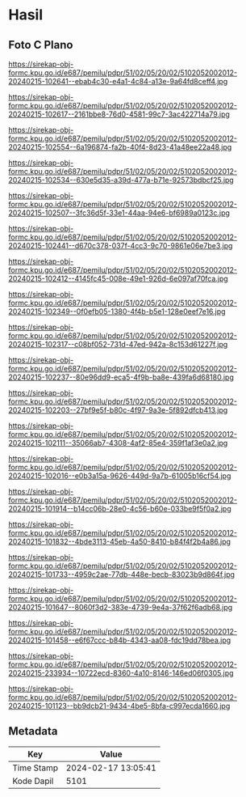 # Hasil

## Foto C Plano

https://sirekap-obj-formc.kpu.go.id/e687/pemilu/pdpr/51/02/05/20/02/5102052002012-20240215-102641--ebab4c30-e4a1-4c84-a13e-9a64fd8ceff4.jpg

https://sirekap-obj-formc.kpu.go.id/e687/pemilu/pdpr/51/02/05/20/02/5102052002012-20240215-102617--2161bbe8-76d0-4581-99c7-3ac422714a79.jpg

https://sirekap-obj-formc.kpu.go.id/e687/pemilu/pdpr/51/02/05/20/02/5102052002012-20240215-102554--6a196874-fa2b-40f4-8d23-41a48ee22a48.jpg

https://sirekap-obj-formc.kpu.go.id/e687/pemilu/pdpr/51/02/05/20/02/5102052002012-20240215-102534--630e5d35-a39d-477a-b71e-92573bdbcf25.jpg

https://sirekap-obj-formc.kpu.go.id/e687/pemilu/pdpr/51/02/05/20/02/5102052002012-20240215-102507--3fc36d5f-33e1-44aa-94e6-bf6989a0123c.jpg

https://sirekap-obj-formc.kpu.go.id/e687/pemilu/pdpr/51/02/05/20/02/5102052002012-20240215-102441--d670c378-037f-4cc3-9c70-9861e06e7be3.jpg

https://sirekap-obj-formc.kpu.go.id/e687/pemilu/pdpr/51/02/05/20/02/5102052002012-20240215-102412--4145fc45-008e-49e1-926d-6e097af70fca.jpg

https://sirekap-obj-formc.kpu.go.id/e687/pemilu/pdpr/51/02/05/20/02/5102052002012-20240215-102349--0f0efb05-1380-4f4b-b5e1-128e0eef7e16.jpg

https://sirekap-obj-formc.kpu.go.id/e687/pemilu/pdpr/51/02/05/20/02/5102052002012-20240215-102317--c08bf052-731d-47ed-942a-8c153d61227f.jpg

https://sirekap-obj-formc.kpu.go.id/e687/pemilu/pdpr/51/02/05/20/02/5102052002012-20240215-102237--80e96dd9-eca5-4f9b-ba8e-439fa6d68180.jpg

https://sirekap-obj-formc.kpu.go.id/e687/pemilu/pdpr/51/02/05/20/02/5102052002012-20240215-102203--27bf9e5f-b80c-4f97-9a3e-5f892dfcb413.jpg

https://sirekap-obj-formc.kpu.go.id/e687/pemilu/pdpr/51/02/05/20/02/5102052002012-20240215-102111--35066ab7-4308-4af2-85e4-359f1af3e0a2.jpg

https://sirekap-obj-formc.kpu.go.id/e687/pemilu/pdpr/51/02/05/20/02/5102052002012-20240215-102016--e0b3a15a-9626-449d-9a7b-61005b16cf54.jpg

https://sirekap-obj-formc.kpu.go.id/e687/pemilu/pdpr/51/02/05/20/02/5102052002012-20240215-101914--b14cc06b-28e0-4c56-b60e-033be9f5f0a2.jpg

https://sirekap-obj-formc.kpu.go.id/e687/pemilu/pdpr/51/02/05/20/02/5102052002012-20240215-101832--4bde3113-45eb-4a50-8410-b84f4f2b4a86.jpg

https://sirekap-obj-formc.kpu.go.id/e687/pemilu/pdpr/51/02/05/20/02/5102052002012-20240215-101733--4959c2ae-77db-448e-becb-83023b9d864f.jpg

https://sirekap-obj-formc.kpu.go.id/e687/pemilu/pdpr/51/02/05/20/02/5102052002012-20240215-101647--8060f3d2-383e-4739-9e4a-37f62f6adb68.jpg

https://sirekap-obj-formc.kpu.go.id/e687/pemilu/pdpr/51/02/05/20/02/5102052002012-20240215-101458--e6f67ccc-b84b-4343-aa08-fdc19dd78bea.jpg

https://sirekap-obj-formc.kpu.go.id/e687/pemilu/pdpr/51/02/05/20/02/5102052002012-20240215-233934--10722ecd-8360-4a10-8146-146ed06f0305.jpg

https://sirekap-obj-formc.kpu.go.id/e687/pemilu/pdpr/51/02/05/20/02/5102052002012-20240215-101123--bb9dcb21-9434-4be5-8bfa-c997ecda1660.jpg


## Metadata

| Key        | Value               |
| ---------- | ------------------- |
| Time Stamp | 2024-02-17 13:05:41 |
| Kode Dapil | 5101                |



